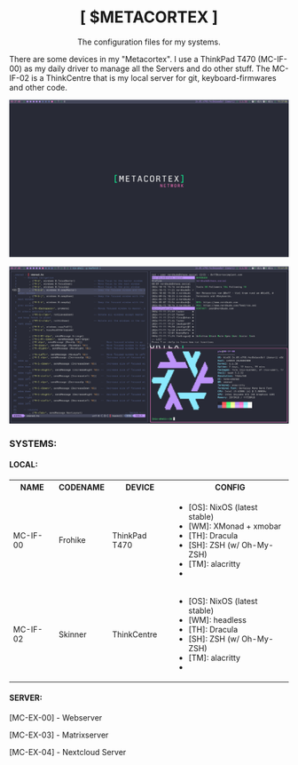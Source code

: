 <h1 align="center">[ $METACORTEX ]</h1>
<p align="center">The configuration files for my systems.</p>

There are some devices in my "Metacortex". I use a ThinkPad T470 (MC-IF-00) as my daily driver to manage all the Servers and do other stuff. The MC-IF-02 is a ThinkCentre that is my local server for git, keyboard-firmwares and other code. 

<p align="center">
  <img src="/img/screenshot01.png" width="600" />
</p>

<p align="center">
  <img src="/img/screenshot02.png" width="600" />
</p>

### SYSTEMS:
#### LOCAL:

<table>
    <tbody>
        <tr>
            <th>NAME</th>
            <th>CODENAME</th>
            <th>DEVICE</th>
            <th>CONFIG</th>
        </tr>
        <tr>
            <td>MC-IF-00</td>
            <td>Frohike</td>
            <td>ThinkPad T470</td>
            <td><ul>
                    <li>[OS]: NixOS (latest stable)</li>
                    <li>[WM]: XMonad + xmobar</li>
                    <li>[TH]: Dracula</li>
                    <li>[SH]: ZSH (w/ Oh-My-ZSH)</li>
                    <li>[TM]: alacritty</li>
                    <li></li>
                </ul>
            </td>
        </tr>
        <tr>
            <td>MC-IF-02</td>
            <td>Skinner</td>
            <td>ThinkCentre</td>
            <td><ul>
                    <li>[OS]: NixOS (latest stable)</li>
                    <li>[WM]: headless</li>
                    <li>[TH]: Dracula</li>
                    <li>[SH]: ZSH (w/ Oh-My-ZSH)</li>
                    <li>[TM]: alacritty</li>
                    <li></li>
                </ul>
            </td>
        </tr>
    </tbody>
</table>



#### SERVER:
[MC-EX-00] - Webserver

[MC-EX-03] - Matrixserver

[MC-EX-04] - Nextcloud Server


